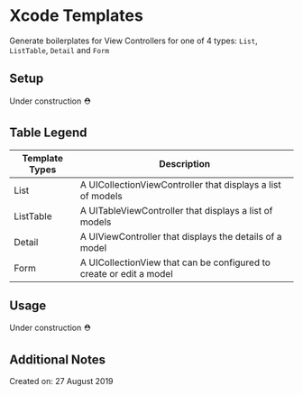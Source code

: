 # Xcode Templates

Generate boilerplates for View Controllers for one of 4 types: `List`, `ListTable`, `Detail` and `Form`

## Setup

Under construction ⛑

## Table Legend

| Template Types | Description |
| --- | --- |
| List | A UICollectionViewController that displays a list of models |
| ListTable | A UITableViewController that displays a list of models |
| Detail | A UIViewController that displays the details of a model |
| Form | A UICollectionView that can be configured to create or edit a model |

## Usage

Under construction ⛑

## Additional Notes

Created on: 27 August 2019
